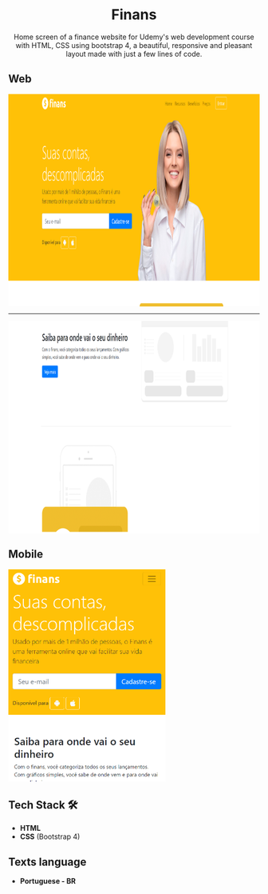 <h1 align="center">
Finans</h1>
 
<p align="center">Home screen of a finance website for Udemy's web development course with HTML, CSS using bootstrap 4, a beautiful, responsive and pleasant layout made with just a few lines of code.</p> 

 ## Web
<div>   
  <img src="https://github.com/jpm4rtinss/Site-Finans/blob/master/img/finans.PNG" alt="home web"  height="425" align="center">
 <hr>
  <img src="https://github.com/jpm4rtinss/Site-Finans/blob/master/img/finans1.PNG" alt="home web" height="425" align="center">
</div>

## Mobile
  <img src="https://github.com/jpm4rtinss/Site-Finans/blob/master/img/finans-mobile.PNG" alt="home web" height="425">


## Tech Stack 🛠

-  **HTML** 
- **CSS** (Bootstrap 4)  

## Texts language

- **Portuguese - BR**

